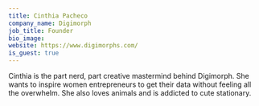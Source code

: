 ```yaml
---
title: Cinthia Pacheco
company_name: Digimorph
job_title: Founder
bio_image:
website: https://www.digimorphs.com/
is_guest: true
---
```


Cinthia is the part nerd, part creative mastermind behind Digimorph. She wants to inspire women entrepreneurs to get their data without feeling all the overwhelm. She also loves animals and is addicted to cute stationary.

